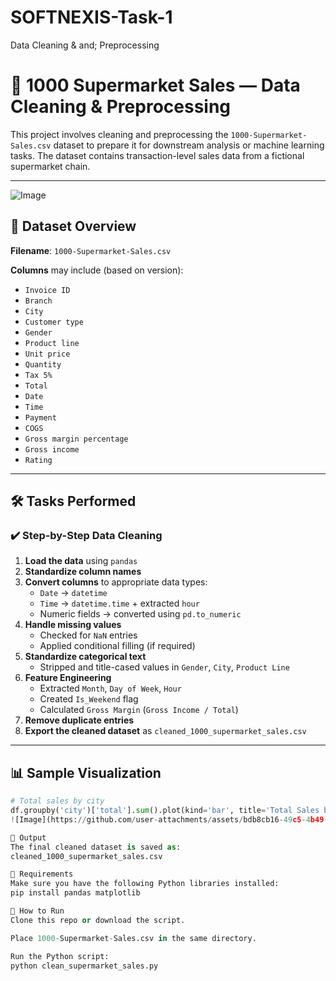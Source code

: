 # SOFTNEXIS-Task-1
Data Cleaning & and; Preprocessing

# 🧼 1000 Supermarket Sales — Data Cleaning & Preprocessing

This project involves cleaning and preprocessing the `1000-Supermarket-Sales.csv` dataset to prepare it for downstream analysis or machine learning tasks. The dataset contains transaction-level sales data from a fictional supermarket chain.

---
![Image](https://github.com/user-attachments/assets/bdb8cb16-49c5-4b49-b6ba-4945fe466a35)
## 📁 Dataset Overview

**Filename**: `1000-Supermarket-Sales.csv`

**Columns** may include (based on version):

- `Invoice ID`
- `Branch`
- `City`
- `Customer type`
- `Gender`
- `Product line`
- `Unit price`
- `Quantity`
- `Tax 5%`
- `Total`
- `Date`
- `Time`
- `Payment`
- `COGS`
- `Gross margin percentage`
- `Gross income`
- `Rating`

---

## 🛠️ Tasks Performed

### ✔️ Step-by-Step Data Cleaning

1. **Load the data** using `pandas`
2. **Standardize column names**
3. **Convert columns** to appropriate data types:
   - `Date` → `datetime`
   - `Time` → `datetime.time` + extracted `hour`
   - Numeric fields → converted using `pd.to_numeric`
4. **Handle missing values**
   - Checked for `NaN` entries
   - Applied conditional filling (if required)
5. **Standardize categorical text**
   - Stripped and title-cased values in `Gender`, `City`, `Product Line`
6. **Feature Engineering**
   - Extracted `Month`, `Day of Week`, `Hour`
   - Created `Is_Weekend` flag
   - Calculated `Gross Margin` (`Gross Income / Total`)
7. **Remove duplicate entries**
8. **Export the cleaned dataset** as `cleaned_1000_supermarket_sales.csv`

---

## 📊 Sample Visualization

```python
# Total sales by city
df.groupby('city')['total'].sum().plot(kind='bar', title='Total Sales by City')
![Image](https://github.com/user-attachments/assets/bdb8cb16-49c5-4b49-b6ba-4945fe466a35)

💾 Output
The final cleaned dataset is saved as:
cleaned_1000_supermarket_sales.csv

🧰 Requirements
Make sure you have the following Python libraries installed:
pip install pandas matplotlib

📌 How to Run
Clone this repo or download the script.

Place 1000-Supermarket-Sales.csv in the same directory.

Run the Python script:
python clean_supermarket_sales.py




